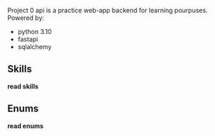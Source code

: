 Project 0 api is a practice web-app backend for learning pourpuses. <br>
Powered by:
- python 3.10
- fastapi
- sqlalchemy

## Skills
**read skills**

## Enums
**read enums**
